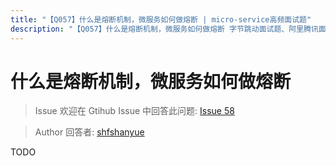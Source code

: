 ```yaml
---
title: "【Q057】什么是熔断机制，微服务如何做熔断 | micro-service高频面试题"
description: "【Q057】什么是熔断机制，微服务如何做熔断 字节跳动面试题、阿里腾讯面试题、美团小米面试题。"
---
```


# 什么是熔断机制，微服务如何做熔断

> Issue
> 欢迎在 Gtihub Issue 中回答此问题: [Issue 58](https://github.com/shfshanyue/Daily-Question/issues/58)

> Author
> 回答者: [shfshanyue](https://github.com/shfshanyue)

TODO
